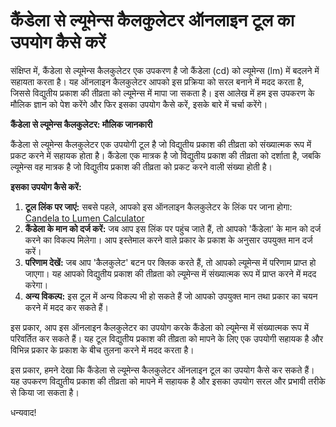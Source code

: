 कैंडेला से ल्यूमेन्स कैलकुलेटर ऑनलाइन टूल का उपयोग कैसे करें
============================================================

संक्षिप्त में, कैंडेला से ल्यूमेन्स कैलकुलेटर एक उपकरण है जो कैंडेला (cd) को ल्यूमेन्स (lm) में बदलने में सहायता करता है। यह ऑनलाइन कैलकुलेटर आपको इस प्रक्रिया को सरल बनाने में मदद करता है, जिससे विद्युतीय प्रकाश की तीव्रता को ल्यूमेन्स में मापा जा सकता है। इस आलेख में हम इस उपकरण के मौलिक ज्ञान को पेश करेंगे और फिर इसका उपयोग कैसे करें, इसके बारे में चर्चा करेंगे।

**कैंडेला से ल्यूमेन्स कैलकुलेटर: मौलिक जानकारी**

कैंडेला से ल्यूमेन्स कैलकुलेटर एक उपयोगी टूल है जो विद्युतीय प्रकाश की तीव्रता को संख्यात्मक रूप में प्रकट करने में सहायक होता है। कैंडेला एक मात्रक है जो विद्युतीय प्रकाश की तीव्रता को दर्शाता है, जबकि ल्यूमेन्स वह मात्रक है जो विद्युतीय प्रकाश की तीव्रता को प्रकट करने वाली संख्या होती है।

**इसका उपयोग कैसे करें:**

1. **टूल लिंक पर जाएं:** सबसे पहले, आपको इस ऑनलाइन कैलकुलेटर के लिंक पर जाना होगा: [Candela to Lumen Calculator](https://www.onlinecalculatorsfree.com/hi/tools/candela-to-lumen-calculator.html)
2. **कैंडेला के मान को दर्ज करें:** जब आप इस लिंक पर पहुंच जाते हैं, तो आपको 'कैंडेला' के मान को दर्ज करने का विकल्प मिलेगा। आप इस्तेमाल करने वाले प्रकार के प्रकाश के अनुसार उपयुक्त मान दर्ज करें।
3. **परिणाम देखें:** जब आप 'कैलकुलेट' बटन पर क्लिक करते हैं, तो आपको ल्यूमेन्स में परिणाम प्राप्त हो जाएगा। यह आपको विद्युतीय प्रकाश की तीव्रता को ल्यूमेन्स में संख्यात्मक रूप में प्राप्त करने में मदद करेगा।
4. **अन्य विकल्प:** इस टूल में अन्य विकल्प भी हो सकते हैं जो आपको उपयुक्त मान तथा प्रकार का चयन करने में मदद कर सकते हैं।

इस प्रकार, आप इस ऑनलाइन कैलकुलेटर का उपयोग करके कैंडेला को ल्यूमेन्स में संख्यात्मक रूप में परिवर्तित कर सकते हैं। यह टूल विद्युतीय प्रकाश की तीव्रता को मापने के लिए एक उपयोगी सहायक है और विभिन्न प्रकार के प्रकाश के बीच तुलना करने में मदद करता है।

इस प्रकार, हमने देखा कि कैंडेला से ल्यूमेन्स कैलकुलेटर ऑनलाइन टूल का उपयोग कैसे कर सकते हैं। यह उपकरण विद्युतीय प्रकाश की तीव्रता को मापने में सहायक है और इसका उपयोग सरल और प्रभावी तरीके से किया जा सकता है।

धन्यवाद!